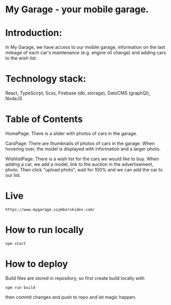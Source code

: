 # My Garage - your mobile garage.

# Introduction:

In My Garage, we have access to our mobile garage,
information on the last mileage of each car's maintenance (e.g. engine oil change) and adding cars to the wish list.

# Technology stack:

React,
TypeScirpt,
Scss,
Firebase (db, storage),
DatoCMS (graphQl),
NodeJS

# Table of Contents

HomePage:
There is a slider with photos of cars in the garage.

CarsPage:
There are thumbnails of photos of cars in the garage.
When hovering over, the model is displayed with information and a larger photo.

WishlistPage:
There is a wish list for the cars we would like to buy.
When adding a car, we add a model, link to the auction in the advertisement, photo.
Then click "upload photo", wait for 100% and we can add the car to our list.

# Live

`https://www.mygarage.szymborskidev.com/`

# How to run locally

`npm start`

# How to deploy

Build files are stored in repository, so first create build locally with

`npm run build`

then commit changes and push to repo and let magic happen.
